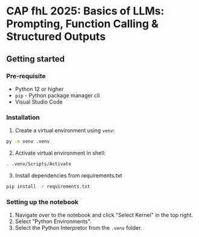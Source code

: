 # CAP fhL 2025: Basics of LLMs: Prompting, Function Calling & Structured Outputs

## Getting started

### Pre-requisite
* Python 12 or higher
* `pip` - Python package manager cli
* Visual Studio Code

### Installation
1. Create a virtual environment using `venv`:

```sh
py -m venv .venv
```

2. Activate virtual environment in shell:

```sh
. .venv/Scripts/Activate
```

3. Install dependencies from requirements.txt

```sh
pip install -r requirements.txt
```

### Setting up the notebook

1. Navigate over to the notebook and click "Select Kernel" in the top right. 
2. Select "Python Environments".
3. Select the Python Interpretor from the `.venv` folder.